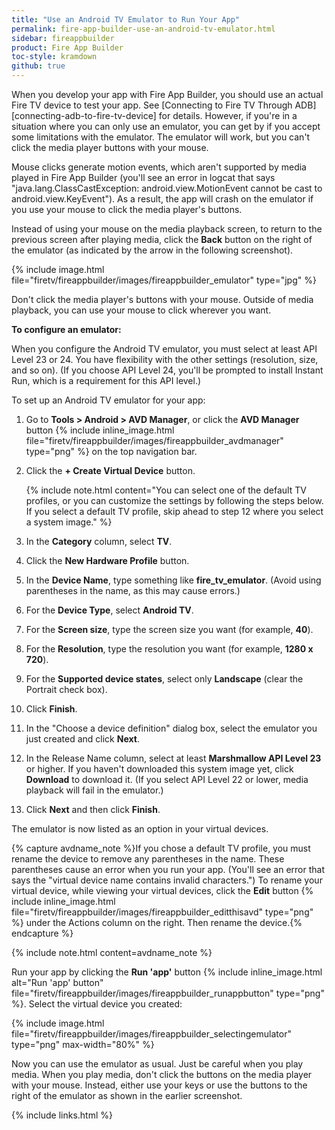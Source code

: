 ```yaml
---
title: "Use an Android TV Emulator to Run Your App"
permalink: fire-app-builder-use-an-android-tv-emulator.html
sidebar: fireappbuilder
product: Fire App Builder
toc-style: kramdown
github: true
---
```


When you develop your app with Fire App Builder, you should use an actual Fire TV device to test your app. See [Connecting to Fire TV Through ADB][connecting-adb-to-fire-tv-device] for details. However, if you're in a situation where you can only use an emulator, you can get by if you accept some limitations with the emulator. The emulator will work, but you can't click the media player buttons with your mouse.

Mouse clicks generate motion events, which aren't supported by media played in Fire App Builder (you'll see an error in logcat that says "java.lang.ClassCastException: android.view.MotionEvent cannot be cast to android.view.KeyEvent"). As a result, the app will crash on the emulator if you use your mouse to click the media player's buttons.

Instead of using your mouse on the media playback screen, to return to the previous screen after playing media, click the **Back** button on the right of the emulator (as indicated by the arrow in the following screenshot).

{% include image.html file="firetv/fireappbuilder/images/fireappbuilder_emulator" type="jpg" %}

Don't click the media player's buttons with your mouse. Outside of media playback, you can use your mouse to click wherever you want.

**To configure an emulator:**

When you configure the Android TV emulator, you must select at least API Level 23 or 24. You have flexibility with the other settings (resolution, size, and so on). (If you choose API Level 24, you'll be prompted to install Instant Run, which is a requirement for this API level.)

To set up an Android TV emulator for your app:

1.  Go to **Tools > Android > AVD Manager**, or click the **AVD Manager** button {% include inline_image.html file="firetv/fireappbuilder/images/fireappbuilder_avdmanager" type="png" %} on the top navigation bar.
2.  Click the **+ Create Virtual Device** button.

    {% include note.html content="You can select one of the default TV profiles, or you can customize the settings by following the steps below. If you select a default TV profile, skip ahead to step 12 where you select a system image." %}

3.  In the **Category** column, select **TV**.
4.  Click the **New Hardware Profile** button.
5.  In the **Device Name**, type something like **fire_tv_emulator**. (Avoid using parentheses in the name, as this may cause errors.)
6.  For the **Device Type**, select **Android TV**.
7.  For the **Screen size**, type the screen size you want (for example, **40**).
8.  For the **Resolution**, type the resolution you want (for example, **1280 x 720**).
9.  For the **Supported device states**, select only **Landscape** (clear the Portrait check box).
10. Click **Finish**.
11. In the "Choose a device definition" dialog box, select the emulator you just created and click **Next**.
12. In the Release Name column, select at least **Marshmallow API Level 23** or higher. If you haven't downloaded this system image yet, click **Download** to download it. (If you select API Level 22 or lower, media playback will fail in the emulator.)
13. Click **Next** and then click **Finish**.

The emulator is now listed as an option in your virtual devices.

{% capture avdname_note %}If you chose a default TV profile, you must rename the device to remove any parentheses in the name. These parentheses cause an error when you run your app. (You'll see an error that says the \"virtual device name contains invalid characters.\") To rename your virtual device, while viewing your virtual devices, click the **Edit** button {% include inline_image.html file="firetv/fireappbuilder/images/fireappbuilder_editthisavd" type="png" %} under the Actions column on the right. Then rename the device.{% endcapture %}

{% include note.html content=avdname_note %}

Run your app by clicking the **Run 'app'** button {% include inline_image.html alt="Run 'app' button" file="firetv/fireappbuilder/images/fireappbuilder_runappbutton" type="png" %}. Select the virtual device you created:

{% include image.html file="firetv/fireappbuilder/images/fireappbuilder_selectingemulator" type="png" max-width="80%" %}

Now you can use the emulator as usual. Just be careful when you play media. When you play media, don't click the buttons on the media player with your mouse. Instead, either use your keys or use the buttons to the right of the emulator as shown in the earlier screenshot.


{% include links.html %}
